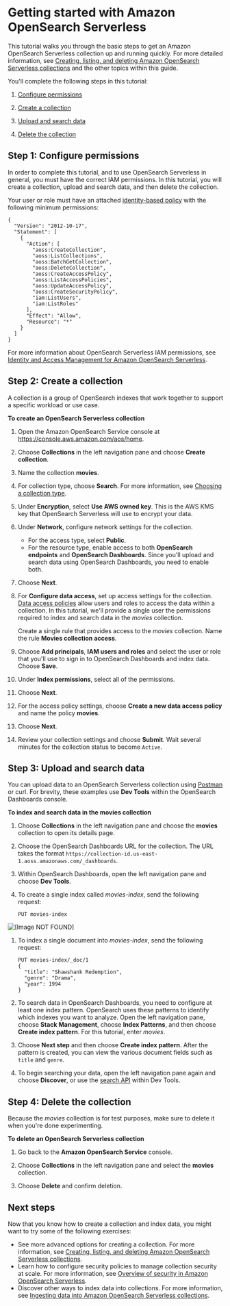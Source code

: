 # Getting started with Amazon OpenSearch Serverless<a name="serverless-getting-started"></a>

This tutorial walks you through the basic steps to get an Amazon OpenSearch Serverless collection up and running quickly\. For more detailed information, see [Creating, listing, and deleting Amazon OpenSearch Serverless collections](serverless-manage.md) and the other topics within this guide\.

You'll complete the following steps in this tutorial:

1. [Configure permissions](#serverless-gsg-permissions)

1. [Create a collection](#serverless-gsg-create)

1. [Upload and search data](#serverless-gsg-index)

1. [Delete the collection](#serverless-gsg-delete)

## Step 1: Configure permissions<a name="serverless-gsg-permissions"></a>

In order to complete this tutorial, and to use OpenSearch Serverless in general, you must have the correct IAM permissions\. In this tutorial, you will create a collection, upload and search data, and then delete the collection\.

Your user or role must have an attached [identity\-based policy](security-iam-serverless.md#security-iam-serverless-id-based-policies) with the following minimum permissions:

```
{
  "Version": "2012-10-17",
  "Statement": [
    {
      "Action": [
        "aoss:CreateCollection",
        "aoss:ListCollections",
        "aoss:BatchGetCollection",
        "aoss:DeleteCollection",
        "aoss:CreateAccessPolicy",
        "aoss:ListAccessPolicies",
        "aoss:UpdateAccessPolicy",
        "aoss:CreateSecurityPolicy",
        "iam:ListUsers",
        "iam:ListRoles"
      ],
      "Effect": "Allow",
      "Resource": "*"
    }
  ]
}
```

For more information about OpenSearch Serverless IAM permissions, see [Identity and Access Management for Amazon OpenSearch Serverless](security-iam-serverless.md)\.

## Step 2: Create a collection<a name="serverless-gsg-create"></a>

A collection is a group of OpenSearch indexes that work together to support a specific workload or use case\.

**To create an OpenSearch Serverless collection**

1. Open the Amazon OpenSearch Service console at [https://console\.aws\.amazon\.com/aos/home](https://console.aws.amazon.com/aos/home )\.

1. Choose **Collections** in the left navigation pane and choose **Create collection**\.

1. Name the collection **movies**\.

1. For collection type, choose **Search**\. For more information, see [Choosing a collection type](serverless-overview.md#serverless-usecase)\.

1. Under **Encryption**, select **Use AWS owned key**\. This is the AWS KMS key that OpenSearch Serverless will use to encrypt your data\.

1. Under **Network**, configure network settings for the collection\.
   + For the access type, select **Public**\.
   + For the resource type, enable access to both **OpenSearch endpoints** and **OpenSearch Dashboards**\. Since you'll upload and search data using OpenSearch Dashboards, you need to enable both\.

1. Choose **Next**\.

1. For **Configure data access**, set up access settings for the collection\. [Data access policies](serverless-data-access.md) allow users and roles to access the data within a collection\. In this tutorial, we'll provide a single user the permissions required to index and search data in the *movies* collection\.

   Create a single rule that provides access to the *movies* collection\. Name the rule **Movies collection access**\.

1. Choose **Add principals**, **IAM users and roles** and select the user or role that you'll use to sign in to OpenSearch Dashboards and index data\. Choose **Save**\.

1. Under **Index permissions**, select all of the permissions\.

1. Choose **Next**\.

1. For the access policy settings, choose **Create a new data access policy** and name the policy **movies**\.

1. Choose **Next**\.

1. Review your collection settings and choose **Submit**\. Wait several minutes for the collection status to become `Active`\.

## Step 3: Upload and search data<a name="serverless-gsg-index"></a>

You can upload data to an OpenSearch Serverless collection using [Postman](https://www.postman.com/downloads/) or curl\. For brevity, these examples use **Dev Tools** within the OpenSearch Dashboards console\.

**To index and search data in the movies collection**

1. Choose **Collections** in the left navigation pane and choose the **movies** collection to open its details page\.

1. Choose the OpenSearch Dashboards URL for the collection\. The URL takes the format `https://collection-id.us-east-1.aoss.amazonaws.com/_dashboards`\. 

1. Within OpenSearch Dashboards, open the left navigation pane and choose **Dev Tools**\.

1. To create a single index called *movies\-index*, send the following request:

   ```
   PUT movies-index 
   ```  
![\[Image NOT FOUND\]](http://docs.aws.amazon.com/opensearch-service/latest/developerguide/images/serverless-gsg-create.png)

1. To index a single document into *movies\-index*, send the following request:

   ```
   PUT movies-index/_doc/1
   { 
     "title": "Shawshank Redemption",
     "genre": "Drama",
     "year": 1994
   }
   ```

1. To search data in OpenSearch Dashboards, you need to configure at least one index pattern\. OpenSearch uses these patterns to identify which indexes you want to analyze\. Open the left navigation pane, choose **Stack Management**, choose **Index Patterns**, and then choose **Create index pattern**\. For this tutorial, enter *movies*\.

1. Choose **Next step** and then choose **Create index pattern**\. After the pattern is created, you can view the various document fields such as `title` and `genre`\.

1. To begin searching your data, open the left navigation pane again and choose **Discover**, or use the [search API](https://opensearch.org/docs/latest/api-reference/search/) within Dev Tools\.

## Step 4: Delete the collection<a name="serverless-gsg-delete"></a>

Because the *movies* collection is for test purposes, make sure to delete it when you're done experimenting\.

**To delete an OpenSearch Serverless collection**

1. Go back to the **Amazon OpenSearch Service** console\.

1. Choose **Collections** in the left navigation pane and select the **movies** collection\.

1. Choose **Delete** and confirm deletion\.

## Next steps<a name="serverless-gsg-next"></a>

Now that you know how to create a collection and index data, you might want to try some of the following exercises:
+ See more advanced options for creating a collection\. For more information, see [Creating, listing, and deleting Amazon OpenSearch Serverless collections](serverless-manage.md)\.
+ Learn how to configure security policies to manage collection security at scale\. For more information, see [Overview of security in Amazon OpenSearch Serverless](serverless-security.md)\.
+ Discover other ways to index data into collections\. For more information, see [Ingesting data into Amazon OpenSearch Serverless collections](serverless-clients.md)\.